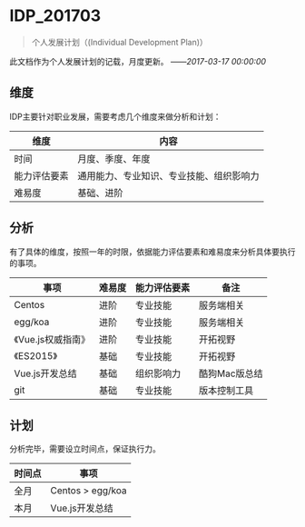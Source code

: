 # IDP_201703

> 个人发展计划（(Individual Development Plan)）

此文档作为个人发展计划的记载，月度更新。			——*2017-03-17 00:00:00*



## 维度

IDP主要针对职业发展，需要考虑几个维度来做分析和计划：

| 维度     | 内容                   |
| ------ | -------------------- |
| 时间     | 月度、季度、年度             |
| 能力评估要素 | 通用能力、专业知识、专业技能、组织影响力 |
| 难易度    | 基础、进阶                |

## 分析

有了具体的维度，按照一年的时限，依据能力评估要素和难易度来分析具体要执行的事项。

| 事项           | 难易度  | 能力评估要素 | 备注       |
| ------------ | ---- | ------ | -------- |
| Centos       | 进阶   | 专业技能   | 服务端相关    |
| egg/koa      | 进阶   | 专业技能   | 服务端相关    |
| 《Vue.js权威指南》 | 进阶   | 专业技能   | 开拓视野     |
| 《ES2015》     | 基础   | 专业技能   | 开拓视野     |
| Vue.js开发总结   | 基础   | 组织影响力  | 酷狗Mac版总结 |
| git          | 基础   | 专业技能   | 版本控制工具   |

## 计划

分析完毕，需要设立时间点，保证执行力。

| 时间点  | 事项               |
| ---- | ---------------- |
| 全月   | Centos > egg/koa |
| 本月   | Vue.js开发总结       |